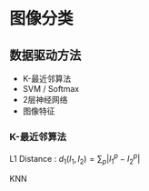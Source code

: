 # 图像分类

## 数据驱动方法

* K-最近邻算法
* SVM / Softmax
* 2层神经网络
* 图像特征

### K-最近邻算法
L1 Distance :  $d_1(I_1,I_2) = \sum_p |I^p_1 - I^p_2|$

KNN
